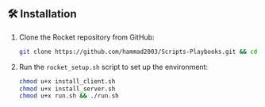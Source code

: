 ## 🛠️ Installation
1. Clone the Rocket repository from GitHub:
    ```bash
    git clone https://github.com/hammad2003/Scripts-Playbooks.git && cd Scripts-Playbooks
    ```
2. Run the `rocket_setup.sh` script to set up the environment:
    ```bash
    chmod u+x install_client.sh
    chmod u+x install_server.sh
    chmod u+x run.sh && ./run.sh

